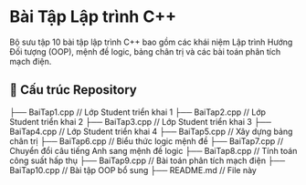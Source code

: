 # Bài Tập Lập trình C++

Bộ sưu tập 10 bài tập lập trình C++ bao gồm các khái niệm Lập trình Hướng Đối tượng (OOP), mệnh đề logic, bảng chân trị và các bài toán phân tích mạch điện.

## 📁 Cấu trúc Repository
├── BaiTap1.cpp // Lớp Student triển khai 1
├── BaiTap2.cpp // Lớp Student triển khai 2
├── BaiTap3.cpp // Lớp Student triển khai 3
├── BaiTap4.cpp // Lớp Student triển khai 4
├── BaiTap5.cpp // Xây dựng bảng chân trị
├── BaiTap6.cpp // Biểu thức logic mệnh đề
├── BaiTap7.cpp // Chuyển đổi câu tiếng Anh sang mệnh đề logic
├── BaiTap8.cpp // Tính toán công suất hấp thụ
├── BaiTap9.cpp // Bài toán phân tích mạch điện
├── BaiTap10.cpp // Bài tập OOP bổ sung
├── README.md // File này

